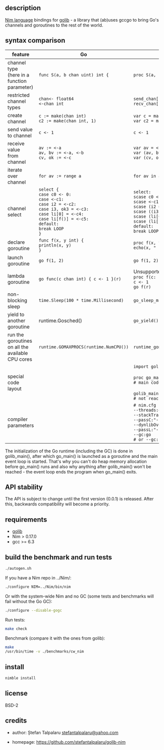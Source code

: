 ## description

[Nim language][1] bindings for [golib][2] - a library that (ab)uses gccgo to bring Go's channels and goroutines to the rest of the world.

## syntax comparison

| feature | Go | Nim |
|---------|----|-----|
| channel type <br> (here in a <br> function <br> parameter) | ``` func S(a, b chan uint) int { ``` | ``` proc S(a, b: chan[uint]): int = ``` |
| restricted <br> channel types | ``` chan<- float64 ``` <br> ``` <-chan int ``` | ```send_chan[float64]``` <br> ```recv_chan[int]``` |
| create channel | ``` c := make(chan int) ``` <br> ``` c2 := make(chan int, 1) ``` | ``` var c = make_chan(int) ``` <br> ``` var c2 = make_chan(int, 1) ``` |
| send value <br> to channel | ``` c <- 1 ``` | ``` c <- 1 ``` |
| receive value <br> from channel | ``` av := <-a ``` <br> ``` av, bv := <-a, <-b ``` <br> ``` cv, ok := <-c ``` | ``` var av = <-a ``` <br> ``` var (av, bv) = (<-a, <-b) ``` <br> ``` var (cv, ok) = <--c ``` |
| iterate <br> over channel | ``` for av := range a ``` | ``` for av in a ``` |
| channel select | ``` select { ``` <br> ``` case c0 <- 0: ``` <br> ``` case <-c1: ``` <br> ``` case i2 = <-c2: ``` <br> ``` case i3, ok3 = <-c3: ``` <br> ``` case li[0] = <-c4: ``` <br> ``` case li[f()] = <-c5: ``` <br> ``` default: ``` <br> ``` break LOOP ``` <br> ``` } ``` | ``` select: ``` <br> ``` scase c0 <- 0: discard ``` <br> ``` scase <-c1: discard ``` <br> ``` scase (i2 = <-c2): discard ``` <br> ``` scase ((i3, ok3) = <--c3): discard ``` <br> ``` scase (li[0] = <-c4): discard ``` <br> ``` scase (li[f()] = <-c5): discard ``` <br> ``` default: ``` <br> ``` break LOOP ``` |
| declare goroutine | ``` func f(x, y int) { ``` <br> ``` println(x, y) ``` <br> ``` } ``` | ``` proc f(x, y: int) {.goroutine.} = ``` <br> ``` echo(x, " ", y) ``` |
| launch goroutine | ``` go f(1, 2) ``` | ``` go f(1, 2) ``` |
| lambda goroutine | ``` go func(c chan int) { c <- 1 }(r) ``` | Unsupported. Workaround:<br> ```proc f(c: chan[int]) {.goroutine.} = c <- 1``` <br> ```go f(r)``` |
| non-blocking <br> sleep | ``` time.Sleep(100 * time.Millisecond) ``` | ``` go_sleep_ms(100) ``` |
| yield to another <br> goroutine | runtime.Gosched() | ``` go_yield() ``` |
| run the goroutines <br> on all the available <br> CPU cores | ``` runtime.GOMAXPROCS(runtime.NumCPU()) ``` | ``` runtime_gomaxprocsfunc(runtime_ncpu) ``` |
| special code <br> layout | | ``` import golib ``` <br><br> ``` proc go_main() {.gomain.} = ``` <br> ``` # main code here ``` <br><br> ``` golib_main() ``` <br> ``` # not reached ``` |
| compiler <br> parameters | | ``` # nim.cfg ``` <br> ``` --threads:on ``` <br> ``` --stackTrace:off ``` <br> ``` --passC:"--std=gnu99 -fsplit-stack" ``` <br> ``` --dynlibOverride:"go" ``` <br> ``` --passL:"-lgolib -lgo" ``` <br> ``` --gc:go ``` <br> ``` # or --gc:none ``` |

The initialization of the Go runtime (including the GC) is done in golib_main(), after which go_main() is launched as a goroutine and the main event loop is started. That's why you can't do heap memory allocation before go_main() runs and also why anything after golib_main() won't be reached - the event loop ends the program when go_main() exits.

## API stability

The API is subject to change until the first version (0.0.1) is released. After this, backwards compatibility will become a priority.

## requirements

- [golib][2]
- Nim > 0.17.0
- gcc >= 6.3

## build the benchmark and run tests

```sh
./autogen.sh
```
If you have a Nim repo in ../Nim/:
```sh
./configure NIM=../Nim/bin/nim
```
Or with the system-wide Nim and no GC (some tests and benchmarks will fail without the Go GC):
```sh
./configure --disable-gogc
```
Run tests:
```sh
make check
```
Benchmark (compare it with the ones from golib):
```sh
make
/usr/bin/time -v ./benchmarks/cw_nim
```

## install

```sh
nimble install
```

## license

BSD-2

## credits

- author: Ștefan Talpalaru <stefantalpalaru@yahoo.com>

- homepage: https://github.com/stefantalpalaru/golib-nim


[1]: http://nim-lang.org/
[2]: https://github.com/stefantalpalaru/golib

